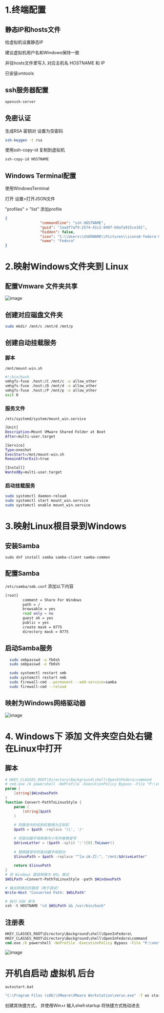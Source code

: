 # 1.终端配置
## 静态IP和hosts文件
给虚拟机设置静态IP

建议虚拟机用户名和Windows保持一致

并往hosts文件里写入 对应主机名 HOSTNAME 和 IP

已安装vmtools
## ssh服务器配置
```bash
openssh-server
```
## 免密认证

生成RSA 密钥对 设置为空密码
```bash
ssh-keygen -t rsa
```
使用ssh-copy-id 复制到虚拟机 
```bash
ssh-copy-id HOSTNAME
```

## Windows Terminal配置
使用WindowsTerminal


打开 设置>打开JSON文件

"profiles"  > "list" 添加profile
```json
{
                "commandline": "ssh HOSTNAME",
                "guid": "{eadf7af9-2574-41c2-840f-b0afa915ce18}",
                "hidden": false,
                "icon": "C:\\Users\\USERNAME\\Pictures\\icons8-fedora-96.png",
                "name": "Fedora"
}
```

# 2.映射Windows文件夹到 Linux
## 配置Vmware 文件夹共享
![image](https://github.com/user-attachments/assets/2893c69f-d718-4e4e-9799-ca23acdd3eea)
## 创建对应磁盘文件夹
```bash
sudo mkdir /mnt/c /mnt/d /mnt/p
```
## 创建自动挂载服务
### 脚本
`/mnt/mount-win.sh`
```bash
#!/bin/bash
vmhgfs-fuse .host:/C /mnt/c -o allow_other
vmhgfs-fuse .host:/D /mnt/d -o allow_other
vmhgfs-fuse .host:/P /mnt/p -o allow_other
exit 0
```
### 服务文件
`/etc/systemd/system/mount_win.service`
```bash
[Unit]
Description=Mount VMware Shared Folder at Boot
After=multi-user.target

[Service]
Type=oneshot
ExecStart=/mnt/mount-win.sh
RemainAfterExit=true

[Install]
WantedBy=multi-user.target
```
### 启动挂载服务
```bash
sudo systemctl daemon-reload
sudo systemctl start mount_win.service
sudo systemctl enable mount_win.service
```

# 3.映射Linux根目录到Windows
## 安装Samba
`sudo dnf install samba samba-client samba-common`
## 配置Samba
`/etc/samba/smb.conf`
添加以下内容
```bash
[root]
        comment = Share For Windows
        path = /
        browsable = yes
        read only = no
        guest ok = yes
        public = yes
        create mask = 0775
        directory mask = 0775
```
## 启动Samba服务
```bash
  sudo smbpasswd -a fb0sh
  sudo smbpasswd -e fb0sh

  sudo systemctl restart smb
  sudo systemctl restart nmb
  sudo firewall-cmd --permanent --add-service=samba
  sudo firewall-cmd --reload
```
## 映射为Windows网络驱动器

![image](https://github.com/user-attachments/assets/29aae32c-10e8-4d73-bd34-542fbdf3a53e)


# 4. Windows下 添加 文件夹空白处右键在Linux中打开
## 脚本
```powershell
# HKEY_CLASSES_ROOT\Directory\Background\shell\OpenInFedora\command
# cmd.exe /k powershell -NoProfile -ExecutionPolicy Bypass -File "P:\vms\Fedora\open_path.ps1" -WindowsPath "%V"
param (
    [string]$WindowsPath
)
function Convert-PathToLinuxStyle {
    param (
        [string]$path
    )
    
    # 将路径中的反斜杠替换为正斜杠
    $path = $path -replace '\\', '/'

    # 将驱动器字母转换为小写并替换冒号
    $driveLetter = ($path -split ':')[0].ToLower()
    
    # 替换路径中的驱动器字母部分
    $linuxPath = $path -replace "^[a-zA-Z]:", "/mnt/$driveLetter"
    
    return $linuxPath
}
# 将 Windows 路径转换为 WSL 格式
$WSLPath =Convert-PathToLinuxStyle -path $WindowsPath

# 输出转换后的路径（用于调试）
Write-Host "Converted Path: $WSLPath"

# 执行 SSH 命令
ssh -t HOSTNAME "cd $WSLPath && /usr/bin/bash"
```
## 注册表
```cmd
HKEY_CLASSES_ROOT\Directory\Background\shell\OpenInFedora\
HKEY_CLASSES_ROOT\Directory\Background\shell\OpenInFedora\command
cmd.exe /k powershell -NoProfile -ExecutionPolicy Bypass -File "P:\vms\Fedora\open_path.ps1" -WindowsPath "%V"
```


![image](https://github.com/user-attachments/assets/7c0002cb-3de8-4437-b0a1-74840aeab0c7)

# 开机自启动 虚拟机 后台
`autostart.bat`
```bash
"C:\Program Files (x86)\VMware\VMware Workstation\vmrun.exe" -T ws start "P:\vms\Fedora\Fedora.vmx" nogui
```

创建其快捷方式， 并使用Win+r 输入shell:startup 将快捷方式拖动进去
